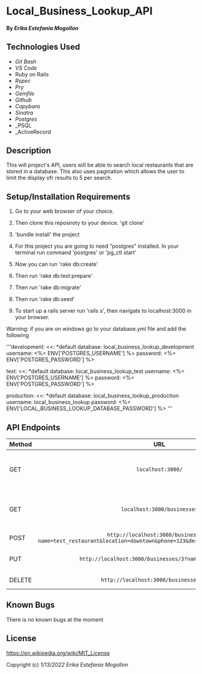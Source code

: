 # Local_Business_Lookup_API 


#### By _**Erika Estefania Mogollon**_

## Technologies Used

* _Git Bash_
* _VS Code_
* Ruby on Rails
* _Rspec_
* _Pry_
* _Gemfile_
* _Github_
* _Capybara_
* _Sinatra_
*  _Postgres_
*  _PSQL
*  _ActiveRecord


## Description

This will project's API, users will be able to search local restaurants that are stored in a database. This also uses pagination which allows the user to limit the display ofr results to 5 per search.

## Setup/Installation Requirements

1. Go  to your web browser of your choice.

2. Then clone this reposiroty to your device. 'git clone'

3. 'bundle install' the project

4. For this project you are going to need  "postgres" installed. In your terminal run command 'postgres' or 'pg_ctl start'

5. Now you can run 'rake db:create'

6. Then run 'rake db:test:prepare'

7. Then run 'rake db:migrate'

8. Then run 'rake db:seed'

9. To start up a rails server run 'rails s', then navigate to localhost:3000 in your browser.

Warning: if you are on windows go to your database.yml file and add the following 

'''development:
  <<: *default
  database: local_business_lookup_development
  username: <%= ENV['POSTGRES_USERNAME'] %>
  password: <%= ENV['POSTGRES_PASSWORD'] %>

test:
  <<: *default
  database: local_business_lookup_test
  username: <%= ENV['POSTGRES_USERNAME'] %>
  password: <%= ENV['POSTGRES_PASSWORD'] %>

production:
  <<: *default
  database: local_business_lookup_production
  username: local_business_lookup
  password: <%= ENV['LOCAL_BUSINESS_LOOKUP_DATABASE_PASSWORD'] %> '''

## API Endpoints
| Method | URL | Result |
| :---         |     :---:      |          ---: |
| GET   | `localhost:3000/`     | Returns a list of all businesses in the database    |
| GET     | `localhost:3000/businesses`       | Returns a list of 5 businesses in the database      |
| POST   | `http://localhost:3000/businesses/?name=test_restaurant&location=downtown&phone=123&description=veryberrysmoothies`     | Create a business     |
| PUT    | `http://localhost:3000/businesses/3?name=Healthfreaks`       | Update business entry     |
| DELETE   | `http://localhost:3000/businesses/[:id]`     | Deletes a Business    |

## Known Bugs

There is no known bugs at the moment

## License

https://en.wikipedia.org/wiki/MIT_License

Copyright (c) _1/13/2022_ _Erika Estefania Mogollon_
